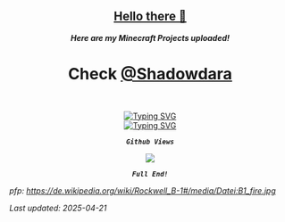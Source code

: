 <!-- Sorry for writing this in HTML! -->

<!-- written by weuritz8u -->
<!-- https://github.com/weuritz8u/weuritz8u -->

<div align="center">

<h2><a href="https://tenor.com/de/view/hello-there-gif-5677380953331354485">Hello there 👋</a></h2>

<i><b>Here are my Minecraft Projects uploaded!</b></i>

<h1>Check <a href="https://github.com/shadowdara">@Shadowdara</a></h1>

<br>

<a href="https://github.com/shadowdara"><img src="https://readme-typing-svg.herokuapp.com?font=Fira+Code&size=40&pause=1000&color=9745F5&center=true&vCenter=true&random=true&width=435&lines=Click+here" alt="Typing SVG" /></a>
<br>
<a href="https://github.com/shadowdara"><img src="https://readme-typing-svg.herokuapp.com?font=Fira+Code&size=25&pause=1000&color=9745F5&center=true&vCenter=true&random=true&width=435&lines=for+a+nice+Info+file!" alt="Typing SVG" /></a>

<code><b><i>Github Views</i></b></code>

<img src="https://hits.sh/github.com/weuritz8u/weuritz8u.svg?style=for-the-badge&label=Profile%20Views&color=white&labelColor=black&logo=github">

<br>

<code><b><i>Full End!</i></b></code>

</div>


*pfp: https://de.wikipedia.org/wiki/Rockwell_B-1#/media/Datei:B1_fire.jpg*

*Last updated: 2025-04-21*

<!--
    
**weuritz8u/weuritz8u** is a ✨ _special_ ✨ repository because its `README.md` (this file) appears on your GitHub profile.
    
Here are some ideas to get you started:
    
- 🔭 I’m currently working on ...
- 🌱 I’m currently learning ...
- 👯 I’m looking to collaborate on ...
- 🤔 I’m looking for help with ...
- 💬 Ask me about ...
- 📫 How to reach me: ...
- 😄 Pronouns: ...
- ⚡ Fun fact: ...
    
-->

